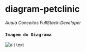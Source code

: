 # diagram-petclinic
_Auala Conceitos FullStack-Developer_

### `Imagem do Diagrama`

![alt text](path/to/file)